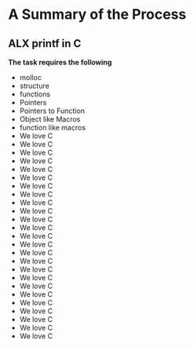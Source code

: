 # A Summary of the Process
## ALX printf in C
**The task requires the following**
- molloc
- structure
- functions
- Pointers
- Pointers to Function
- Object like Macros
- function like macros
- We love C
- We love C
- We love C
- We love C
- We love C
- We love C
- We love C
- We love C
- We love C
- We love C
- We love C
- We love C
- We love C
- We love C
- We love C
- We love C
- We love C
- We love C
- We love C
- We love C
- We love C
- We love C
- We love C
- We love C
- We love C
